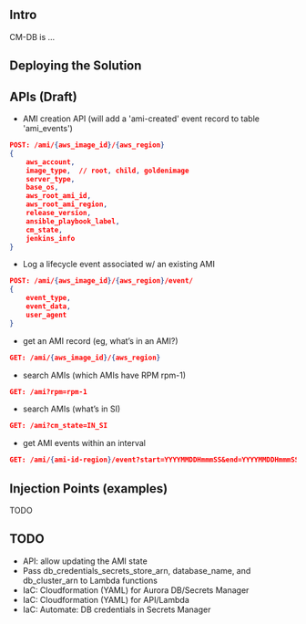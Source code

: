 ## Intro

CM-DB is ...

## Deploying the Solution

## APIs (Draft)


* AMI creation API (will add a 'ami-created' event record to table 'ami_events')
 
```json
POST: /ami/{aws_image_id}/{aws_region}
{
    aws_account,
    image_type,  // root, child, goldenimage
    server_type,
    base_os,
    aws_root_ami_id,
    aws_root_ami_region,
    release_version,
    ansible_playbook_label,
    cm_state,
    jenkins_info
}
```
  
* Log a lifecycle event associated w/ an existing AMI

```json
POST: /ami/{aws_image_id}/{aws_region}/event/
{
    event_type,
    event_data,
    user_agent
}
```

* get an AMI record (eg, what’s in an AMI?)

```json
GET: /ami/{aws_image_id}/{aws_region}
```

* search AMIs (which AMIs have RPM rpm-1)

```json
GET: /ami?rpm=rpm-1
```

* search AMIs (what’s in SI)

```json
GET: /ami?cm_state=IN_SI
```

* get AMI events within an interval

```json
GET: /ami/{ami-id-region}/event?start=YYYYMMDDHmmmSS&end=YYYYMMDDHmmmSS
```

## Injection Points (examples)

TODO

## TODO
- API: allow updating the AMI state
- Pass db_credentials_secrets_store_arn, database_name, and db_cluster_arn to Lambda functions
- IaC: Cloudformation (YAML) for Aurora DB/Secrets Manager
- IaC: Cloudformation (YAML) for API/Lambda
- IaC: Automate: DB credentials in Secrets Manager

